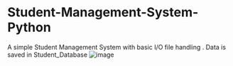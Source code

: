 # Student-Management-System-Python
A simple Student Management System with basic I/O file handling . Data is saved in Student_Database
![image](https://user-images.githubusercontent.com/95120715/173632564-c1d1efb7-4305-4a5b-8bb7-10aea005faaf.png)
